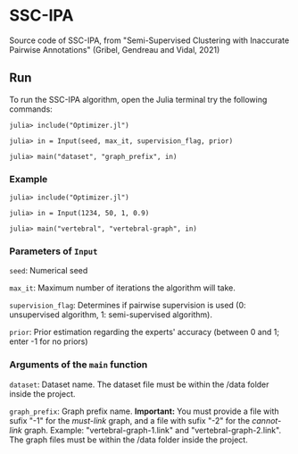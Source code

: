 # SSC-IPA
Source code of SSC-IPA, from "Semi-Supervised Clustering with Inaccurate Pairwise Annotations" (Gribel, Gendreau and Vidal, 2021)

## Run

To run the SSC-IPA algorithm, open the Julia terminal try the following commands:

```
julia> include("Optimizer.jl")

julia> in = Input(seed, max_it, supervision_flag, prior)

julia> main("dataset", "graph_prefix", in)
```

### Example

```
julia> include("Optimizer.jl")

julia> in = Input(1234, 50, 1, 0.9)

julia> main("vertebral", "vertebral-graph", in)
```

### Parameters of `Input`

`seed`: Numerical seed

`max_it`: Maximum number of iterations the algorithm will take.

`supervision_flag`: Determines if pairwise supervision is used (0: unsupervised algorithm, 1: semi-supervised algorithm).

`prior`: Prior estimation regarding the experts' accuracy (between 0 and 1; enter -1 for no priors)

### Arguments of the `main` function

`dataset`: Dataset name. The dataset file must be within the /data folder inside the project.

`graph_prefix`: Graph prefix name. **Important:** You must provide a file with sufix "-1" for the _must-link_ graph, and a file with sufix "-2" for the _cannot-link_ graph. Example: "vertebral-graph-1.link" and "vertebral-graph-2.link". The graph files must be within the /data folder inside the project.
